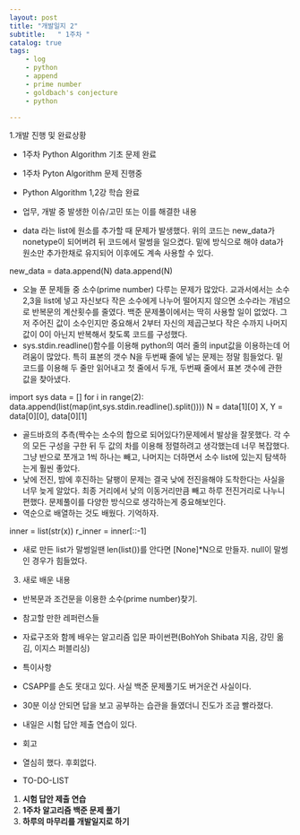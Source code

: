 ```yaml
---
layout: post
title: "개발일지 2"
subtitle:   " 1주차 "
catalog: true
tags:
    - log
    - python
    - append
    - prime number
    - goldbach's conjecture
    - python

---
```


1.개발 진행 및 완료상황

- 1주차 Python Algorithm 기초 문제 완료
- 1주차 Pyton Algorithm 문제 진행중
- Python Algorithm 1,2강 학습 완료
- 업무, 개발 중 발생한 이슈/고민 또는 이를 해결한 내용

- data 라는 list에 원소를 추가할 때 문제가 발생했다. 위의 코드는 new_data가 nonetype이 되어버려 뒤 코드에서 말썽을 일으켰다. 밑에 방식으로 해야 data가 원소만 추가한채로 유지되어 이후에도 계속 사용할 수 있다.

new_data = data.append(N) data.append(N)

- 오늘 푼 문제들 중 소수(prime number) 다루는 문제가 많았다. 교과서에서는 소수 2,3을 list에 넣고 자신보다 작은 소수에게 나누어 떨어지지 않으면 소수라는 개념으로 반복문의 계산횟수를 줄였다. 백준 문제풀이에서는 딱히 사용할 일이 없었다. 그저 주어진 값이 소수인지만 중요해서 2부터 자신의 제곱근보다 작은 수까지 나머지 값이 0이 아닌지 반복해서 찾도록 코드를 구성했다.
- sys.stdin.readline()함수를 이용해 python의 여러 줄의 input값을 이용하는데 어려움이 많았다. 특히 표본의 갯수 N을 두번째 줄에 넣는 문제는 정말 힘들었다. 밑 코드를 이용해 두 줄만 읽어내고 첫 줄에서 두개, 두번째 줄에서 표본 갯수에 관한 값을 찾아냈다.

import sys data = [] for i in range(2):    data.append(list(map(int,sys.stdin.readline().split()))) N = data[1][0] X, Y = data[0][0], data[0][1]

- 골드바흐의 추측(짝수는 소수의 합으로 되어있다?)문제에서 발상을 잘못했다. 각 수의 모든 구성을 구한 뒤 두 값의 차를 이용해 정렬하려고 생각했는데 너무 복잡했다. 그냥 반으로 쪼개고 1씩 하나는 빼고, 나머지는 더하면서 소수 list에 있는지 탐색하는게 훨씬 좋았다.
- 낮에 전진, 밤에 후진하는 달팽이 문제는 결국 낮에 전진을해야 도착한다는 사실을 너무 늦게 알았다. 최종 거리에서 낮의 이동거리만큼 빼고 하루 전진거리로 나누니 편했다. 문제풀이를 다양한 방식으로 생각하는게 중요해보인다.
- 역순으로 배열하는 것도 배웠다. 기억하자.

inner = list(str(x))    r_inner = inner[::-1]

- 새로 만든 list가 말썽일땐 len(list())를 안다면 [None]*N으로 만들자. null이 말썽인 경우가 힘들었다.



3. 새로 배운 내용

- 반복문과 조건문을 이용한 소수(prime number)찾기.
- 참고할 만한 레퍼런스들

- 자료구조와 함께 배우는 알고리즘 입문 파이썬편(BohYoh Shibata 지음, 강민 옮김, 이지스 퍼블리싱)
- 특이사항

- CSAPP를 손도 못대고 있다. 사실 백준 문제풀기도 버거운건 사실이다.
- 30분 이상 안되면 답을 보고 공부하는 습관을 들였더니 진도가 조금 빨라졌다.
- 내일은 시험 답안 제출 연습이 있다.
- 회고

- 열심히 했다. 후회없다.
- TO-DO-LIST

1. **시험 답안 제출 연습**
2. **1주차 알고리즘 백준 문제 풀기**
3. **하루의 마무리를 개발일지로 하기**